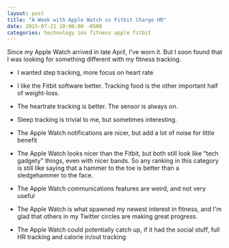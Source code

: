 ```yaml
---
layout: post
title: "A Week with Apple Watch vs Fitbit Charge HR"
date: 2015-07-21 10:00:00 -0500
categories: technology ios fitness apple fitbit
---
```


Since my Apple Watch arrived in late April, I've worn it. But I soon found that I was looking for something different with my fitness tracking.

- I wanted step tracking, more focus on heart rate

- I like the Fitbit software better. Tracking food is the other important half of weight-loss.

- The heartrate tracking is better. The sensor is always on.

- Sleep tracking is trivial to me, but sometimes interesting.

- The Apple Watch notifications are nicer, but add a lot of noise for little benefit

- The Apple Watch looks nicer than the Fitbit, but both still look like "tech gadgety" things, even with nicer bands. So any ranking in this category is still like saying that a hammer to the toe is better than a sledgehammer to the face.

- The Apple Watch communications features are weird, and not very useful

- The Apple Watch is what spawned my newest interest in fitness, and I'm glad that others in my Twitter circles are making great progress.

- The Apple Watch could potentially catch up, if it had the social stuff, full HR tracking and calorie in/out tracking
